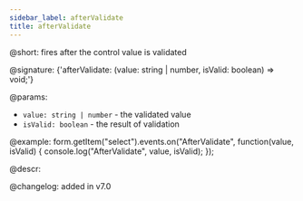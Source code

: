 ```yaml
---
sidebar_label: afterValidate
title: afterValidate
---          
```


@short: fires after the control value is validated
 
@signature: {'afterValidate: (value: string | number, isValid: boolean) => void;'}

@params:
- `value: string | number` - the validated value
- `isValid: boolean` - the result of validation

@example:
form.getItem("select").events.on("AfterValidate", function(value, isValid) {
    console.log("AfterValidate", value, isValid);
});

@descr:

@changelog: added in v7.0
